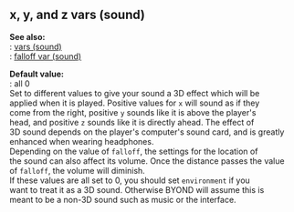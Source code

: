 ## x, y, and z vars (sound)    
**See also:**    
:   [vars (sound)](/sound/var)    
:   [falloff var (sound)](/sound/var/falloff)    
<!-- -->    
**Default value:**    
:   all 0    
Set to different values to give your sound a 3D effect which will be    
applied when it is played. Positive values for `x` will sound as if they    
come from the right, positive `y` sounds like it is above the player\'s    
head, and positive `z` sounds like it is directly ahead. The effect of    
3D sound depends on the player\'s computer\'s sound card, and is greatly    
enhanced when wearing headphones.    
Depending on the value of `falloff`, the settings for the location of    
the sound can also affect its volume. Once the distance passes the value    
of `falloff`, the volume will diminish.    
If these values are all set to 0, you should set `environment` if you    
want to treat it as a 3D sound. Otherwise BYOND will assume this is    
meant to be a non-3D sound such as music or the interface.  